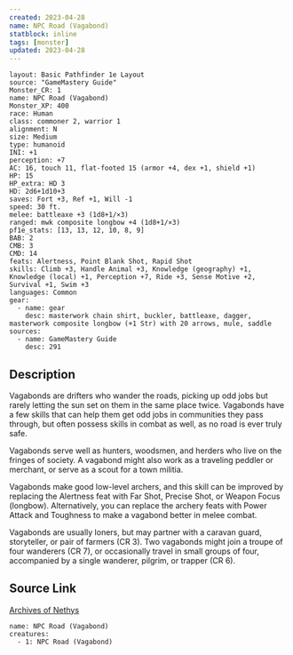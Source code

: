 ```yaml
---
created: 2023-04-28
name: NPC Road (Vagabond)
statblock: inline
tags: [monster]
updated: 2023-04-28
---
```

```statblock
layout: Basic Pathfinder 1e Layout
source: "GameMastery Guide"
Monster_CR: 1
name: NPC Road (Vagabond)
Monster_XP: 400
race: Human
class: commoner 2, warrior 1
alignment: N
size: Medium
type: humanoid
INI: +1
perception: +7
AC: 16, touch 11, flat-footed 15 (armor +4, dex +1, shield +1)
HP: 15
HP_extra: HD 3
HD: 2d6+1d10+3
saves: Fort +3, Ref +1, Will -1
speed: 30 ft.
melee: battleaxe +3 (1d8+1/×3)
ranged: mwk composite longbow +4 (1d8+1/×3)
pf1e_stats: [13, 13, 12, 10, 8, 9]
BAB: 2
CMB: 3
CMD: 14
feats: Alertness, Point Blank Shot, Rapid Shot
skills: Climb +3, Handle Animal +3, Knowledge (geography) +1, Knowledge (local) +1, Perception +7, Ride +3, Sense Motive +2, Survival +1, Swim +3
languages: Common
gear:
  - name: gear
    desc: masterwork chain shirt, buckler, battleaxe, dagger, masterwork composite longbow (+1 Str) with 20 arrows, mule, saddle
sources:
  - name: GameMastery Guide
    desc: 291
```
## Description
Vagabonds are drifters who wander the roads, picking up odd jobs but rarely letting the sun set on them in the same place twice. Vagabonds have a few skills that can help them get odd jobs in communities they pass through, but often possess skills in combat as well, as no road is ever truly safe.

Vagabonds serve well as hunters, woodsmen, and herders who live on the fringes of society. A vagabond might also work as a traveling peddler or merchant, or serve as a scout for a town militia.

Vagabonds make good low-level archers, and this skill can be improved by replacing the Alertness feat with Far Shot, Precise Shot, or Weapon Focus (longbow). Alternatively, you can replace the archery feats with Power Attack and Toughness to make a vagabond better in melee combat.

Vagabonds are usually loners, but may partner with a caravan guard, storyteller, or pair of farmers (CR 3). Two vagabonds might join a troupe of four wanderers (CR 7), or occasionally travel in small groups of four, accompanied by a single wanderer, pilgrim, or trapper (CR 6).
## Source Link
[Archives of Nethys](https://aonprd.com/NPCDisplay.aspx?ItemName=Road%20(Vagabond))
```encounter-table
name: NPC Road (Vagabond)
creatures:
  - 1: NPC Road (Vagabond)
```
